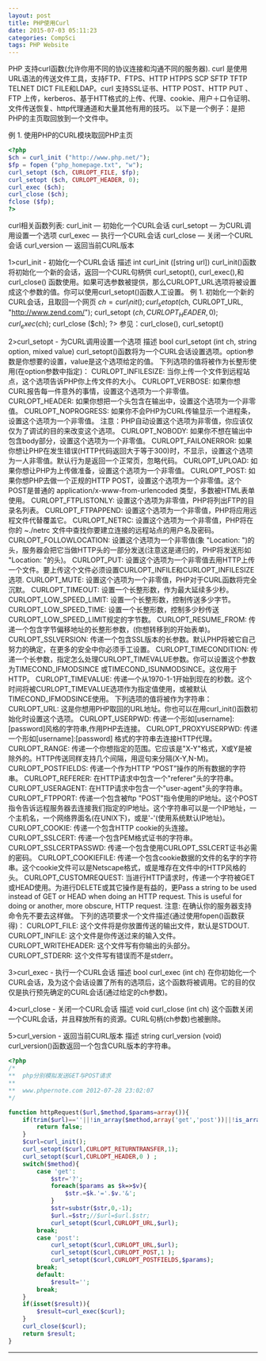 ```yaml
---
layout: post
title: PHP使用Curl
date: 2015-07-03 05:11:23
categories: CompSci
tags: PHP Website
---
```



PHP 支持curl函数(允许你用不同的协议连接和沟通不同的服务器). curl 是使用URL语法的传送文件工具，支持FTP、FTPS、HTTP HTPPS SCP SFTP TFTP TELNET DICT FILE和LDAP。curl 支持SSL证书、HTTP POST、HTTP PUT 、FTP 上传，kerberos、基于HTT格式的上传、代理、cookie、用户＋口令证明、文件传送恢复、http代理通道和大量其他有用的技巧。
以下是一个例子：是把PHP的主页取回放到一个文件中。

例 1. 使用PHP的CURL模块取回PHP主页
~~~ php
<?php
$ch = curl_init ("http://www.php.net/");
$fp = fopen ("php_homepage.txt", "w");
curl_setopt ($ch, CURLOPT_FILE, $fp);
curl_setopt ($ch, CURLOPT_HEADER, 0);
curl_exec ($ch);
curl_close ($ch);
fclose ($fp);
?>
~~~

curl相关函数列表:
curl_init — 初始化一个CURL会话
curl_setopt — 为CURL调用设置一个选项
curl_exec — 执行一个CURL会话
curl_close — 关闭一个CURL会话
curl_version — 返回当前CURL版本

1>curl_init - 初始化一个CURL会话
描述
int curl_init ([string url])
curl_init()函数将初始化一个新的会话，返回一个CURL句柄供 curl_setopt(), curl_exec(),和 curl_close() 函数使用。如果可选参数被提供，那么CURLOPT_URL选项将被设置成这个参数的值。你可以使用curl_setopt()函数人工设置。
例 1. 初始化一个新的CURL会话，且取回一个网页
$ch = curl_init();
curl_setopt ($ch, CURLOPT_URL, "http://www.zend.com/");
curl_setopt ($ch, CURLOPT_HEADER, 0);
curl_exec ($ch);
curl_close ($ch);
?>
参见：curl_close(), curl_setopt()

2>curl_setopt - 为CURL调用设置一个选项
描述
bool curl_setopt (int ch, string option, mixed value)
curl_setopt()函数将为一个CURL会话设置选项。option参数是你想要的设置，value是这个选项给定的值。
下列选项的值将被作为长整形使用(在option参数中指定)：
CURLOPT_INFILESIZE: 当你上传一个文件到远程站点，这个选项告诉PHP你上传文件的大小。
CURLOPT_VERBOSE: 如果你想CURL报告每一件意外的事情，设置这个选项为一个非零值。
CURLOPT_HEADER: 如果你想把一个头包含在输出中，设置这个选项为一个非零值。
CURLOPT_NOPROGRESS: 如果你不会PHP为CURL传输显示一个进程条，设置这个选项为一个非零值。
注意：PHP自动设置这个选项为非零值，你应该仅仅为了调试的目的来改变这个选项。
CURLOPT_NOBODY: 如果你不想在输出中包含body部分，设置这个选项为一个非零值。
CURLOPT_FAILONERROR: 如果你想让PHP在发生错误(HTTP代码返回大于等于300)时，不显示，设置这个选项为一人非零值。默认行为是返回一个正常页，忽略代码。
CURLOPT_UPLOAD: 如果你想让PHP为上传做准备，设置这个选项为一个非零值。
CURLOPT_POST: 如果你想PHP去做一个正规的HTTP POST，设置这个选项为一个非零值。这个POST是普通的 application/x-www-from-urlencoded 类型，多数被HTML表单使用。
CURLOPT_FTPLISTONLY: 设置这个选项为非零值，PHP将列出FTP的目录名列表。
CURLOPT_FTPAPPEND: 设置这个选项为一个非零值，PHP将应用远程文件代替覆盖它。
CURLOPT_NETRC: 设置这个选项为一个非零值，PHP将在你的 ~./netrc 文件中查找你要建立连接的远程站点的用户名及密码。
CURLOPT_FOLLOWLOCATION: 设置这个选项为一个非零值(象 "Location: ")的头，服务器会把它当做HTTP头的一部分发送(注意这是递归的，PHP将发送形如 "Location: "的头)。
CURLOPT_PUT: 设置这个选项为一个非零值去用HTTP上传一个文件。要上传这个文件必须设置CURLOPT_INFILE和CURLOPT_INFILESIZE选项.
CURLOPT_MUTE: 设置这个选项为一个非零值，PHP对于CURL函数将完全沉默。
CURLOPT_TIMEOUT: 设置一个长整形数，作为最大延续多少秒。
CURLOPT_LOW_SPEED_LIMIT: 设置一个长整形数，控制传送多少字节。
CURLOPT_LOW_SPEED_TIME: 设置一个长整形数，控制多少秒传送CURLOPT_LOW_SPEED_LIMIT规定的字节数。
CURLOPT_RESUME_FROM: 传递一个包含字节偏移地址的长整形参数，(你想转移到的开始表单)。
CURLOPT_SSLVERSION: 传递一个包含SSL版本的长参数。默认PHP将被它自己努力的确定，在更多的安全中你必须手工设置。
CURLOPT_TIMECONDITION: 传递一个长参数，指定怎么处理CURLOPT_TIMEVALUE参数。你可以设置这个参数为TIMECOND_IFMODSINCE 或TIMECOND_ISUNMODSINCE。这仅用于HTTP。
CURLOPT_TIMEVALUE: 传递一个从1970-1-1开始到现在的秒数。这个时间将被CURLOPT_TIMEVALUE选项作为指定值使用，或被默认TIMECOND_IFMODSINCE使用。
下列选项的值将被作为字符串：
CURLOPT_URL: 这是你想用PHP取回的URL地址。你也可以在用curl_init()函数初始化时设置这个选项。
CURLOPT_USERPWD: 传递一个形如[username]:[password]风格的字符串,作用PHP去连接。
CURLOPT_PROXYUSERPWD: 传递一个形如[username]:[password] 格式的字符串去连接HTTP代理。
CURLOPT_RANGE: 传递一个你想指定的范围。它应该是"X-Y"格式，X或Y是被除外的。HTTP传送同样支持几个间隔，用逗句来分隔(X-Y,N-M)。
CURLOPT_POSTFIELDS: 传递一个作为HTTP “POST”操作的所有数据的字符串。
CURLOPT_REFERER: 在HTTP请求中包含一个"referer"头的字符串。
CURLOPT_USERAGENT: 在HTTP请求中包含一个"user-agent"头的字符串。
CURLOPT_FTPPORT: 传递一个包含被ftp "POST"指令使用的IP地址。这个POST指令告诉远程服务器去连接我们指定的IP地址。这个字符串可以是一个IP地址，一个主机名，一个网络界面名(在UNIX下)，或是'-'(使用系统默认IP地址)。
CURLOPT_COOKIE: 传递一个包含HTTP cookie的头连接。
CURLOPT_SSLCERT: 传递一个包含PEM格式证书的字符串。
CURLOPT_SSLCERTPASSWD: 传递一个包含使用CURLOPT_SSLCERT证书必需的密码。
CURLOPT_COOKIEFILE: 传递一个包含cookie数据的文件的名字的字符串。这个cookie文件可以是Netscape格式，或是堆存在文件中的HTTP风格的头。
CURLOPT_CUSTOMREQUEST: 当进行HTTP请求时，传递一个字符被GET或HEAD使用。为进行DELETE或其它操作是有益的，更Pass a string to be used instead of GET or HEAD when doing an HTTP request. This is useful for doing or another, more obscure, HTTP request.
注意: 在确认你的服务器支持命令先不要去这样做。
下列的选项要求一个文件描述(通过使用fopen()函数获得)：
CURLOPT_FILE: 这个文件将是你放置传送的输出文件，默认是STDOUT.
CURLOPT_INFILE: 这个文件是你传送过来的输入文件。
CURLOPT_WRITEHEADER: 这个文件写有你输出的头部分。
CURLOPT_STDERR: 这个文件写有错误而不是stderr。

3>curl_exec - 执行一个CURL会话
描述
bool curl_exec (int ch)
在你初始化一个CURL会话，及为这个会话设置了所有的选项后，这个函数将被调用。它的目的仅仅是执行预先确定的CURL会话(通过给定的ch参数)。

4>curl_close - 关闭一个CURL会话
描述
void curl_close (int ch)
这个函数关闭一个CURL会话，并且释放所有的资源。CURL句柄(ch参数)也被删除。

5>curl_version - 返回当前CURL版本
描述
string curl_version (void)
curl_version()函数返回一个包含CURL版本的字符串。

~~~ php
<?php
/*
**  php分别模拟发送GET与POST请求
**
**  www.phpernote.com 2012-07-28 23:02:07
*/

function httpRequest($url,$method,$params=array()){
	if(trim($url)==''||!in_array($method,array('get','post'))||!is_array($params)){
		return false;
	}
	$curl=curl_init();
	curl_setopt($curl,CURLOPT_RETURNTRANSFER,1);
	curl_setopt($curl,CURLOPT_HEADER,0 ) ;
	switch($method){
		case 'get':
			$str='?';
			foreach($params as $k=>$v){
				$str.=$k.'='.$v.'&';
			}
			$str=substr($str,0,-1);
			$url.=$str;//$url=$url.$str;
			curl_setopt($curl,CURLOPT_URL,$url);
		break;
		case 'post':
			curl_setopt($curl,CURLOPT_URL,$url);
			curl_setopt($curl,CURLOPT_POST,1 );
			curl_setopt($curl,CURLOPT_POSTFIELDS,$params);
		break;
		default:
			$result='';
		break;
	}
	if(isset($result)){
		$result=curl_exec($curl);
	}
	curl_close($curl);
	return $result;
}
~~~

---
